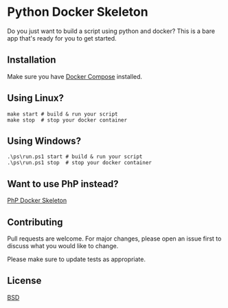 # Python Docker Skeleton

Do you just want to build a script using python and docker? This is a bare app that's ready for you to get started.

## Installation

Make sure you have [Docker Compose](https://docs.docker.com/compose/install/) installed.

## Using Linux?

```
make start # build & run your script
make stop  # stop your docker container
```

## Using Windows?

```
.\ps\run.ps1 start # build & run your script
.\ps\run.ps1 stop  # stop your docker container
```

## Want to use PhP instead? 
[PhP Docker Skeleton](https://github.com/kkamara/php-docker-skeleton)

## Contributing
Pull requests are welcome. For major changes, please open an issue first to discuss what you would like to change.

Please make sure to update tests as appropriate.

## License
[BSD](https://opensource.org/licenses/BSD-3-Clause)
